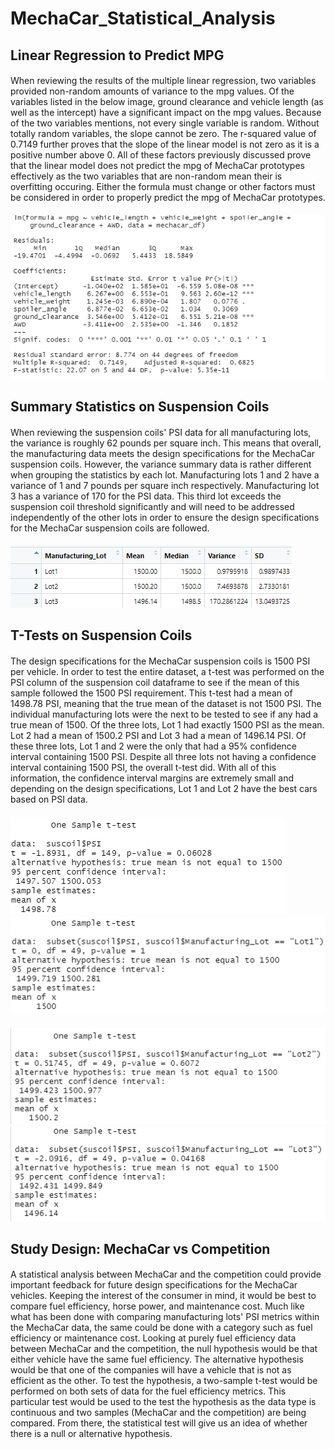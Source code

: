 # MechaCar_Statistical_Analysis

## Linear Regression to Predict MPG
####
When reviewing the results of the multiple linear regression, two variables provided non-random amounts of variance to the mpg values. Of the variables listed in the below image, ground clearance and vehicle length (as well as the intercept) have a significant impact on the mpg values. Because of the two variables mentions, not every single variable is random. Without totally random variables, the slope cannot be zero. The r-squared value of 0.7149 further proves that the slope of the linear model is not zero as it is a positive number above 0. All of these factors previously discussed prove that the linear model does not predict the mpg of MechaCar prototypes effectively as the two variables that are non-random mean their is overfitting occuring. Either the formula must change or other factors must be considered in order to properly predict the mpg of MechaCar prototypes. 
####
![mechacar summary](https://github.com/victoriaguille/MechaCar_Statistical_Analysis/blob/main/images/mechacar%20summary.PNG)

## Summary Statistics on Suspension Coils
####
When reviewing the suspension coils' PSI data for all manufacturing lots, the variance is roughly 62 pounds per square inch. This means that overall, the manufacturing data meets the design specifications for the MechaCar suspension coils. However, the variance summary data is rather different when grouping the statistics by each lot. Manufacturing lots 1 and 2 have a variance of 1 and 7 pounds per square inch respectively. Manufacturing lot 3 has a variance of 170 for the PSI data. This third lot exceeds the suspension coil threshold significantly and will need to be addressed independently of the other lots in order to ensure the design specifications for the MechaCar suspension coils are followed.
####
![lot summary](https://github.com/victoriaguille/MechaCar_Statistical_Analysis/blob/main/images/lotsummary.PNG)

## T-Tests on Suspension Coils
####
The design specifications for the MechaCar suspension coils is 1500 PSI per vehicle. In order to test the entire dataset, a t-test was performed on the PSI column of the suspension coil dataframe to see if the mean of this sample followed the 1500 PSI requirement. This t-test had a mean of 1498.78 PSI, meaning that the true mean of the dataset is not 1500 PSI. The individual manufacturing lots were the next to be tested to see if any had a true mean of 1500. Of the three lots, Lot 1 had exactly 1500 PSI as the mean. Lot 2 had a mean of 1500.2 PSI and Lot 3 had a mean of 1496.14 PSI. Of these three lots, Lot 1 and 2 were the only that had a 95% confidence interval containing 1500 PSI. Despite all three lots not having a confidence interval containing 1500 PSI, the overall t-test did. With all of this information, the confidence interval margins are extremely small and depending on the design specifications, Lot 1 and Lot 2 have the best cars based on PSI data.
####
![lotttest](https://github.com/victoriaguille/MechaCar_Statistical_Analysis/blob/main/images/totalOneSamplettest.PNG) ![lot1test](https://github.com/victoriaguille/MechaCar_Statistical_Analysis/blob/main/images/lot1ttest.PNG)
####
![lot2test](https://github.com/victoriaguille/MechaCar_Statistical_Analysis/blob/main/images/lot2ttest.PNG) ![lot3test](https://github.com/victoriaguille/MechaCar_Statistical_Analysis/blob/main/images/lot3ttest.PNG)

## Study Design: MechaCar vs Competition
####
A statistical analysis between MechaCar and the competition could provide important feedback for future design specifications for the MechaCar vehicles. Keeping the interest of the consumer in mind, it would be best to compare fuel efficiency, horse power, and maintenance cost. Much like what has been done with comparing manufacturing lots' PSI metrics within the MechaCar data, the same could be done with a category such as fuel efficiency or maintenance cost. Looking at purely fuel efficiency data between MechaCar and the competition, the null hypothesis would be that either vehicle have the same fuel efficiency. The alternative hypothesis would be that one of the companies will have a vehicle that is not as efficient as the other. To test the hypothesis, a two-sample t-test would be performed on both sets of data for the fuel efficiency metrics. This particular test would be used to the test the hypothesis as the data type is continuous and two samples (MechaCar and the competition) are being compared. From there, the statistical test will give us an idea of whether there is a null or alternative hypothesis. 
